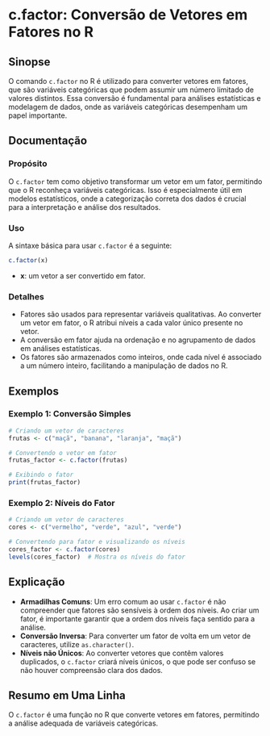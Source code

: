 <!--
Meta Description: # c.factor: Conversão de Vetores em Fatores no R ## Sinopse O comando `c.factor` no R é utilizado para converter vetores em fatores, que são variáveis...
Meta Keywords: fator, factor, para, que, vetor
-->

# c.factor: Conversão de Vetores em Fatores no R

## Sinopse
O comando `c.factor` no R é utilizado para converter vetores em fatores, que são variáveis categóricas que podem assumir um número limitado de valores distintos. Essa conversão é fundamental para análises estatísticas e modelagem de dados, onde as variáveis categóricas desempenham um papel importante.

## Documentação
### Propósito
O `c.factor` tem como objetivo transformar um vetor em um fator, permitindo que o R reconheça variáveis categóricas. Isso é especialmente útil em modelos estatísticos, onde a categorização correta dos dados é crucial para a interpretação e análise dos resultados.

### Uso
A sintaxe básica para usar `c.factor` é a seguinte:

```R
c.factor(x)
```

- **x**: um vetor a ser convertido em fator.

### Detalhes
- Fatores são usados para representar variáveis qualitativas. Ao converter um vetor em fator, o R atribui níveis a cada valor único presente no vetor.
- A conversão em fator ajuda na ordenação e no agrupamento de dados em análises estatísticas.
- Os fatores são armazenados como inteiros, onde cada nível é associado a um número inteiro, facilitando a manipulação de dados no R.

## Exemplos
### Exemplo 1: Conversão Simples
```R
# Criando um vetor de caracteres
frutas <- c("maçã", "banana", "laranja", "maçã")

# Convertendo o vetor em fator
frutas_factor <- c.factor(frutas)

# Exibindo o fator
print(frutas_factor)
```

### Exemplo 2: Níveis do Fator
```R
# Criando um vetor de caracteres
cores <- c("vermelho", "verde", "azul", "verde")

# Convertendo para fator e visualizando os níveis
cores_factor <- c.factor(cores)
levels(cores_factor)  # Mostra os níveis do fator
```

## Explicação
- **Armadilhas Comuns**: Um erro comum ao usar `c.factor` é não compreender que fatores são sensíveis à ordem dos níveis. Ao criar um fator, é importante garantir que a ordem dos níveis faça sentido para a análise.
- **Conversão Inversa**: Para converter um fator de volta em um vetor de caracteres, utilize `as.character()`.
- **Níveis não Únicos**: Ao converter vetores que contêm valores duplicados, o `c.factor` criará níveis únicos, o que pode ser confuso se não houver compreensão clara dos dados.

## Resumo em Uma Linha
O `c.factor` é uma função no R que converte vetores em fatores, permitindo a análise adequada de variáveis categóricas.